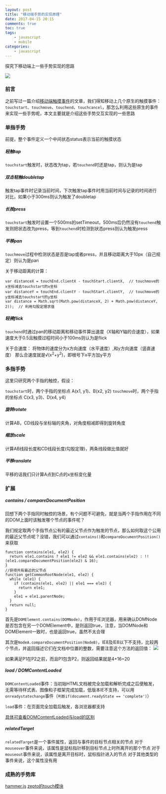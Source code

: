 ```yaml
---
layout: post
title: "移动端手势的实现原理"
date: 2017-04-15 20:15
comments: true
toc: true
tags: 
	- javascript
	- mobile
categories: 
	- javascript
---
```


探究下移动端上一些手势实现的思路

![](/assets/blogImg/mobile-gesture.jpg)

<!-- more -->

### 前言

之前写过一篇介绍[移动端触摸事件](/2017/03/25/mobile-events/)的文章，我们得知移动上几个原生的触摸事件：``touchstart``、``touchmove``、``touchend``、``touchcancel``，那怎么利用这些原生的事件来实现一些手势呢，本文主要就是介绍这些手势交互实现的一些思路

### 单指手势

前提，整个事件定义一个中间状态status表示当前的触摸状态

##### 轻触tap

``touchstart``触发时，状态改为tap，若``touchend``时还是tap，则认为是tap

##### 双击轻触doubletap

触发tap事件时记录当前时间，下次触发tap事件时用当前时间与记录的时间进行对比，如果小于300ms则认为触发了doubletap

##### 长按press

``touchstart``触发时设置一个500ms的setTimeout，500ms后仍然没有``touchend``触发则把状态改为press，等到``touchend``时检测到状态press则认为触发press

##### 平移pan

``touchmove``过程中检测状态是否是tap或者press，并且移动距离大于10px（自己规定）则认为是pan

关于移动距离的计算：

```
var distanceX = touchEnd.clientX - touchStart.clientX,	// touchmove的x坐标减去touchstart的x坐标
var distanceY = touchEnd.clientY - touchStart.clientY,	// touchmove的y坐标减去touchstart的y坐标
var distance = Math.sqrt(Math.pow(distanceX, 2) + Math.pow(distanceY, 2));	// 利用勾股定理求值
```

##### 轻拂flick

``touchend``时通过pan的移动距离和移动事件算出速度（X轴和Y轴的合速度），如果速度大于0.5且触摸过程时间小于100ms则认为是flick

关于合速度：
将物体的速度分为x方向速度（水平速度）,和y方向速度（竖直速度）
那么合速度就是&radic;(x<sup>2</sup>+y<sup>2</sup>)，即根号下x平方加y平方

### 多指手势

这里只研究两个手指的触控，假设：

``touchstart``时，两个手指的坐标点 A(x1, y1)、B(x2, y2)
``touchmove``时，两个手指的坐标点  C(x3, y3)、D(x4, y4)

##### 旋转rotate

计算AB，CD线段与坐标轴的夹角，对角度相减即得到旋转角度

##### 缩放scale

计算AB线段长度和CD线段长度(勾股定理)，两条线段做比值就好

##### 平移ranslate

平移的话我们只计算A点到C点的x坐标变化量

### 扩展

##### contains / compareDocumentPosition

回想下两个手指同时触控的场景，有个问题不可避免，就是当两个手指作用在不同的DOM上面时该触发哪个节点的事件呢？

我们规定取两个手指节点公有的最近父节点作为触发的节点，那么如何取这个公用的最近父节点呢？没错，我们可以通过``contains()``和``compareDocumentPosition()``来获取

```
function contains(ele1, ele2) {
  return ele1.contains ? ele1 != ele2 && ele1.contains(ele2) : !!(ele1.compareDocumentPosition(ele2) & 16);
}
//获得共有最近的父节点
function getCommonRootNode(ele1, ele2) {
  while (ele1) {
    if (contains(ele1, ele2) || ele1 === ele2) {
      return ele1;
    }
    ele1 = ele1.parentNode;
  }
  return null;
}
```

首先是``DOMElement.contains(DOMNode)``，作用于IE浏览器，用来确认DOMNode是否包含在另一个DOMElement中，是则返回true，注意，当DOMNode和DOMElement一致时，也是返回true，虽然不太合理

其次是``NodeA.compareDocumentPosition(NodeB)``，IE8及IE8以下不支持，比较两个节点，并返回描述它们在文档中位置的整数，需要注意这个方法的返回值：
![](/assets/blogImg/mobile-gesture-1.jpg)

如果满足P1在P2之前，而且P1包含P2，则返回结果就是4+16=20

##### load / DOMContentLoaded

``DOMContentLoaded``事件：当初始HTML文档被完全加载和解析完成之后便触发，无需等待样式表、图像和子框架完成加载，低版本IE不支持，可以用``onreadystatechange``事件（``判断if(document.readyState == 'complete')``）

``load``事件：在页面完全加载后触发，各浏览器都支持

[具体可查看DOMContentLoaded与load的区别](http://www.cnblogs.com/caizhenbo/p/6679478.html)

##### relatedTarget

``relatedTarget``是一个事件属性，返回与事件的目标节点相关的节点
  对于``mouseover``事件来说，该属性是鼠标指针移到目标节点上时所离开的那个节点
  对于``mouseout``事件来说，该属性是离开目标时，鼠标指针进入的节点
  对于其他类型的事件来说，这个属性没有用

### 成熟的手势库
[hammer.js](http://hammerjs.github.io/)
[zepto的touch模块](https://github.com/madrobby/zepto/blob/master/src/touch.js#files)

